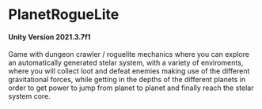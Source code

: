 # PlanetRogueLite 
#### Unity Version 2021.3.7f1

Game with dungeon crawler / roguelite mechanics where you can explore an automatically generated stelar system, with a variety of enviroments, where you will collect loot and defeat enemies making use of the different gravitational forces, while getting in the depths of the different planets in order to get power to jump from planet to planet and finally reach the stelar system core.

